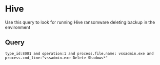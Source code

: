 # Hive

Use this query to look for running Hive ransomware deleting backup in the environment

## Query
```
type_id:8001 and operation:1 and process.file.name: vssadmin.exe and process.cmd_line:"vssadmin.exe Delete Shadows*"

```

